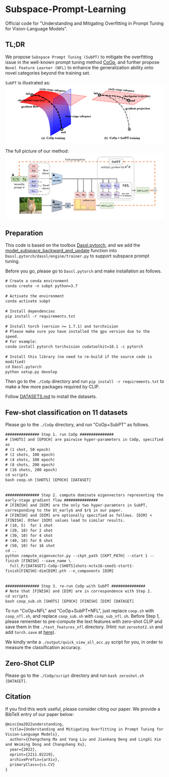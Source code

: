 # Subspace-Prompt-Learning
Official code for "Understanding and Mitigating Overfitting in Prompt Tuning for Vision-Language Models".

## TL;DR
We propose `Subspace Prompt Tuning (SubPT)` to mitigate the overfitting issue in the well-known prompt tuning method [CoOp](https://github.com/KaiyangZhou/CoOp), and further propose `Novel Feature Learner (NFL)` to enhance the generalization ability onto novel categories beyond the training set.

`SubPT` is illustrated as:
![SubPT](https://github.com/machengcheng2016/Subspace-Prompt-Learning/blob/main/teaser.png)

The full picture of our method:
![Overview](https://github.com/machengcheng2016/Subspace-Prompt-Learning/blob/main/overview.png)

## Preparation
This code is based on the toolbox [Dassl.pytorch](https://github.com/KaiyangZhou/Dassl.pytorch), and we add the [model_subspace_backward_and_update](https://github.com/machengcheng2016/Subspace-Prompt-Learning/blob/main/Dassl.pytorch/dassl/engine/trainer.py#L311) function into `Dassl.pytorch/dassl/engine/trainer.py` to support subspace prompt tuning. 

Before you go, please go to `Dassl.pytorch` and make installation as follows.
```
# Create a conda environment
conda create -n subpt python=3.7

# Activate the environment
conda activate subpt

# Install dependencies
pip install -r requirements.txt

# Install torch (version >= 1.7.1) and torchvision
# Please make sure you have installed the gpu version due to the speed.
# For example:
conda install pytorch torchvision cudatoolkit=10.1 -c pytorch

# Install this library (no need to re-build if the source code is modified)
cd Dassl.pytorch
python setup.py develop
```
Then go to the `./CoOp` directory and run `pip install -r requirements.txt` to make a few more packages required by CLIP.

Follow [DATASETS.md](https://github.com/machengcheng2016/Subspace-Prompt-Learning/blob/main/CoOp/DATASETS.md) to install the datasets.

## Few-shot classification on 11 datasets
Please go to the `./CoOp` directory, and run "CoOp+SubPT" as follows.
```
############### Step 1. run CoOp ###############
# [SHOTS] and [EPOCH] are pairwise hyper-parameters in CoOp, specified as 
# (1 shot, 50 epoch)
# (2 shots, 100 epoch)
# (4 shots, 100 epoch) 
# (8 shots, 200 epoch) 
# (16 shots, 200 epoch)
cd scripts
bash coop.sh [SHOTS] [EPOCH] [DATASET]


############### Step 2. compute dominate eigenvectors representing the early-stage gradient flow ###############
# [FINISH] and [DIM] are the only two hyper-paramters in SubPT, corresponding to the $t_early$ and $r$ in our paper.
# [FINISH] and [DIM] are optionally specified as follows. [DIM] < [FINISH]. Other [DIM] values lead to similar results.
# (10, 5)  for 1 shot
# (20, 10) for 2 shot
# (30, 10) for 4 shot
# (40, 10) for 8 shot 
# (50, 10) for 16 shot
cd ..
python compute_eigenvector.py --ckpt_path [CKPT_PATH] --start 1 --finish [FINISH] --save_name \
  full_P/[DATASET]-CoOp-[SHOTS]shots-nctx16-seed1-start1-finish[FINISH]-dim[DIM].pth --n_components [DIM]


############### Step 3. re-run CoOp with SubPT ###############
# Note that [FINISH] and [DIM] are in correspondence with Step 2.
cd scripts
bash coop_sub.sh [SHOTS] [EPOCH] [FINISH] [DIM] [DATASET]
```
To run "CoOp+NFL" and "CoOp+SubPT+NFL", just replace `coop.sh` with `coop_nfl.sh`, and replace `coop_sub.sh` with `coop_sub_nfl.sh`. 
Before Step 1, please remember to pre-compute the text features with zero-shot CLIP and save them in the `./text_features_nfl` directory. (Hint: run `zeroshot2.sh` and add `torch.save` at [here](https://github.com/machengcheng2016/Subspace-Prompt-Learning/blob/main/CoOp/trainers/zsclip.py#L97)).

We kindly write a `./output/quick_view_all_acc.py` script for you, in order to measure the classification accuracy.


## Zero-Shot CLIP
Please go to the `./CoOp/script` directory and run `bash zeroshot.sh [DATASET]`.

## Citation
If you find this work useful, please consider citing our paper. We provide a BibTeX entry of our paper below:
```
@misc{ma2022understanding,
  title={Understanding and Mitigating Overfitting in Prompt Tuning for Vision-Language Models}, 
  author={Chengcheng Ma and Yang Liu and Jiankang Deng and LingXi Xie and Weiming Dong and Changsheng Xu},
  year={2022},
  eprint={2211.02219},
  archivePrefix={arXiv},
  primaryClass={cs.CV}
}
```
